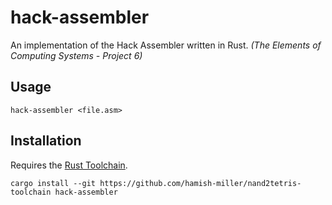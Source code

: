 # hack-assembler

An implementation of the Hack Assembler written in Rust.  *(The Elements of Computing Systems - Project 6)*


## Usage

```
hack-assembler <file.asm>
```

## Installation

Requires the [Rust Toolchain](https://www.rust-lang.org/tools/install).

```
cargo install --git https://github.com/hamish-miller/nand2tetris-toolchain hack-assembler
```
